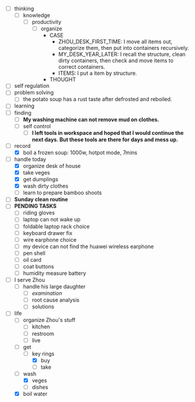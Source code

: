 - [ ] thinking
    - [ ] knowledge
        - [ ] productivity
            - [ ] organize
                - CASE
                    - ZHOU_DESK_FIRST_TIME: I move all items out, categorize them, then put into containers recursively.
                    - MY_DESK_YEAR_LATER: I recall the structure, clean dirty containers, then check and move items to correct containers.
                    - ITEMS: I put a item by structure. 
                - THOUGHT
- [ ] self regulation
- [ ] problem solving
    - [ ] the potato soup has a rust taste after defrosted and reboiled. 
- [ ] learning
- [ ] finding
    - [ ] **My washing machine can not remove mud on clothes.**
    - [ ] self control
        - [ ] **I left tools in workspace and hoped that I would continue the next days. But these tools are there for days and mess up.**
- [ ] record
    - [x] boil a frozen soup: 1000w, hotpot mode, 7mins
- [ ] handle today
    - [x] organize desk of house
    - [x] take veges
    - [x] get dumplings
    - [x] wash dirty clothes
    - [ ] learn to prepare bamboo shoots
- [ ] **Sunday clean routine**
- [ ] **PENDING TASKS**
    - [ ] riding gloves
    - [ ] laptop can not wake up
    - [ ] foldable laptop rack choice
    - [ ] keyboard drawer fix
    - [ ] wire earphone choice
    - [ ] my device can not find the huawei wireless earphone
    - [ ] pen shell
    - [ ] oil card
    - [ ] coat buttons
    - [ ] humidity measure battery
- [ ] I serve Zhou
    - [ ] handle his large daughter
        - [ ] *examination*
        - [ ] root cause analysis
        - [ ] solutions
- [ ] life
    - [ ] organize Zhou's stuff
        - [ ] kitchen
        - [ ] restroom
        - [ ] live
    - [ ] get
        - [ ] key rings
            - [x] buy
            - [ ] take
    - [ ] wash
        - [x] veges
        - [ ] dishes
    - [x] boil water